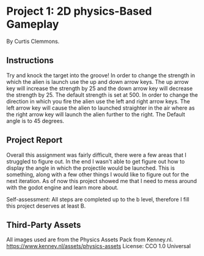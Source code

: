 # Project 1: 2D physics-Based Gameplay

By Curtis Clemmons.

## Instructions
Try and knock the target into the groove!
In order to change the strength in which the alien is launch use the up and down arrow keys.
The up arrow key will increase the strength by 25 and the down arrow key will decrease the
strength by 25. The default strength is set at 500. 
In order to change the direction in which you fire the alien use the left and right arrow 
keys. The left arrow key will cause the alien to launched straighter in the air where as the
right arrow key will launch the alien further to the right. The Default angle is to 45 degrees.

## Project Report

Overall this assignment was fairly difficult, there were a few areas that I struggled to
figure out. In the end I wasn't able to get figure out how to display the angle in which 
the projectile would be launched. This is something, along with a few other things I would 
like to figure out for the next iteration. As of now this project showed me that I need to
mess around with the godot engine and learn more about.


Self-assessment:
All steps are completed up to the b level, therefore I fill this project deserves at least 
B. 

## Third-Party Assets
All images used are from the Physics Assets Pack from Kenney.nl. 
https://www.kenney.nl/assets/physics-assets
License: CCO 1.0 Universal


